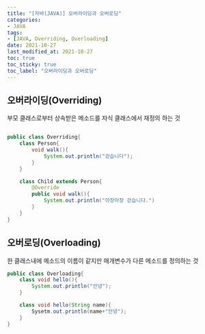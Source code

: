 ```yaml
---
title: "[자바(JAVA)] 오버라이딩과 오버로딩"
categories:
- JAVA
tags: 
- [JAVA, Overriding, Overloading]
date: 2021-10-27
last_modified_at: 2021-10-27
toc: true
toc_sticky: true
toc_label: "오버라이딩과 오버로딩"
---
```


## 오버라이딩(Overriding)

부모 클래스로부터 상속받은 메소드를 자식 클래스에서 재정의 하는 것

```java

public class Overriding{
    class Person{
        void walk(){
            System.out.println("걷습니다");
        }
    }

    class Child extends Person{
        @Override
        public void walk(){
            System.out.println("아장아장 걷습니다.")
        }
    }
}
```


## 오버로딩(Overloading)

한 클래스내에 메소드의 이름이 같지만 매개변수가 다른 메소드를 정의하는 것

```java
public class Overloading{
    class void hello(){
        System.out.println("안녕");
    }

    class void hello(String name){
        Sysetm.out.println(name+"안녕");
    }
}
```